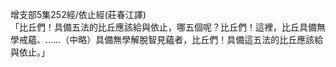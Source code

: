 增支部5集252經/依止經(莊春江譯)  
「比丘們！具備五法的比丘應該給與依止，哪五個呢？比丘們！這裡，比丘具備無學戒蘊、……（中略）具備無學解脫智見蘊者，比丘們！具備這五法的比丘應該給與依止。」  
  
  
